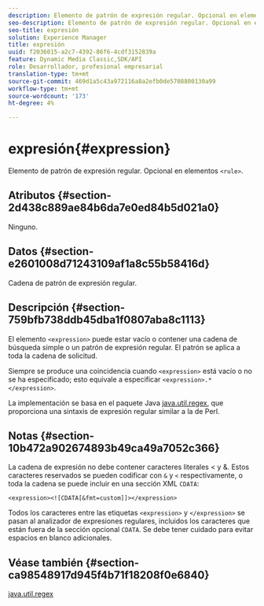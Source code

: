 ```yaml
---
description: Elemento de patrón de expresión regular. Opcional en elementos <rule> .
seo-description: Elemento de patrón de expresión regular. Opcional en elementos <rule> .
seo-title: expresión
solution: Experience Manager
title: expresión
uuid: f2036015-a2c7-4392-86f6-4cdf3152839a
feature: Dynamic Media Classic,SDK/API
role: Desarrollador, profesional empresarial
translation-type: tm+mt
source-git-commit: 469d1a5c43a972116a8a2efb0de5708800130a99
workflow-type: tm+mt
source-wordcount: '173'
ht-degree: 4%

---
```



# expresión{#expression}

Elemento de patrón de expresión regular. Opcional en elementos `<rule>`.

## Atributos {#section-2d438c889ae84b6da7e0ed84b5d021a0}

Ninguno.

## Datos {#section-e2601008d71243109af1a8c55b58416d}

Cadena de patrón de expresión regular.

## Descripción {#section-759bfb738ddb45dba1f0807aba8c1113}

El elemento `<expression>` puede estar vacío o contener una cadena de búsqueda simple o un patrón de expresión regular. El patrón se aplica a toda la cadena de solicitud.

Siempre se produce una coincidencia cuando `<expression>` está vacío o no se ha especificado; esto equivale a especificar `<expression>.*</expression>`.

La implementación se basa en el paquete Java [java.util.regex](https://www2.cs.duke.edu/csed/java/jdk1.4.2/docs/api/), que proporciona una sintaxis de expresión regular similar a la de Perl.

## Notas {#section-10b472a902674893b49ca49a7052c366}

La cadena de expresión no debe contener caracteres literales &lt; y &amp;. Estos caracteres reservados se pueden codificar con `&` y `<` respectivamente, o toda la cadena se puede incluir en una sección XML `CDATA`:

`<expression><![CDATA[&fmt=custom]]></expression>`

Todos los caracteres entre las etiquetas `<expression>` y `</expression>` se pasan al analizador de expresiones regulares, incluidos los caracteres que están fuera de la sección opcional `CDATA`. Se debe tener cuidado para evitar espacios en blanco adicionales.

## Véase también {#section-ca98548917d945f4b71f18208f0e6840}

[java.util.regex](https://www2.cs.duke.edu/csed/java/jdk1.4.2/docs/api/)
